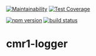 [![Maintainability](https://api.codeclimate.com/v1/badges/cae00f4072c14fca91ef/maintainability)](https://codeclimate.com/github/cmr1/node-logger/maintainability)
[![Test Coverage](https://api.codeclimate.com/v1/badges/cae00f4072c14fca91ef/test_coverage)](https://codeclimate.com/github/cmr1/node-logger/test_coverage)

[![npm version](https://badge.fury.io/js/cmr1-logger.svg)](https://www.npmjs.com/package/cmr1-logger)
[![build status](https://travis-ci.org/cmr1/node-logger.svg?branch=master)](https://travis-ci.org/cmr1/node-logger)

# cmr1-logger
